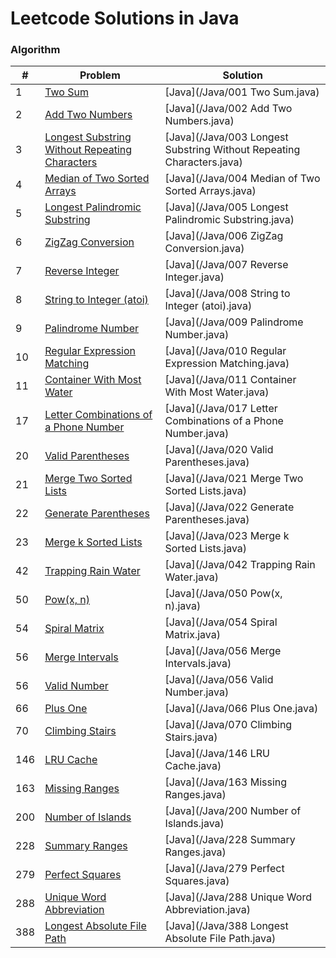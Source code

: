 # Leetcode Solutions in Java
### Algorithm
| # | Problem | Solution |
|---| ----- | -------- |
|1|[Two Sum](https://leetcode.com/problems/two-sum/)|[Java](/Java/001 Two Sum.java)|
|2|[Add Two Numbers](https://leetcode.com/problems/add-two-numbers/)|[Java](/Java/002 Add Two Numbers.java)|
|3|[Longest Substring Without Repeating Characters](https://leetcode.com/problems/longest-substring-without-repeating-characters/)|[Java](/Java/003 Longest Substring Without Repeating Characters.java)|
|4|[Median of Two Sorted Arrays](https://leetcode.com/problems/median-of-two-sorted-arrays/)|[Java](/Java/004 Median of Two Sorted Arrays.java)|
|5|[Longest Palindromic Substring](https://leetcode.com/problems/longest-palindromic-substring/)|[Java](/Java/005 Longest Palindromic Substring.java)|
|6|[ZigZag Conversion](https://leetcode.com/problems/zigzag-conversion/)|[Java](/Java/006 ZigZag Conversion.java)|
|7|[Reverse Integer](https://leetcode.com/problems/reverse-integer/)|[Java](/Java/007 Reverse Integer.java)|
|8|[String to Integer (atoi)](https://leetcode.com/problems/string-to-integer-atoi/)|[Java](/Java/008 String to Integer (atoi).java)|
|9|[Palindrome Number](https://leetcode.com/problems/palindrome-number/)|[Java](/Java/009 Palindrome Number.java)|
|10|[Regular Expression Matching](https://leetcode.com/problems/regular-expression-matching/)|[Java](/Java/010 Regular Expression Matching.java)|
|11|[Container With Most Water](https://leetcode.com/problems/container-with-most-water/)|[Java](/Java/011 Container With Most Water.java)|
|17|[Letter Combinations of a Phone Number](https://leetcode.com/problems/letter-combinations-of-a-phone-number/)|[Java](/Java/017 Letter Combinations of a Phone Number.java)|
|20|[Valid Parentheses](https://leetcode.com/problems/valid-parentheses/)|[Java](/Java/020 Valid Parentheses.java)|
|21|[Merge Two Sorted Lists](https://leetcode.com/problems/merge-two-sorted-lists/)|[Java](/Java/021 Merge Two Sorted Lists.java)|
|22|[Generate Parentheses](https://leetcode.com/problems/generate-parentheses/)|[Java](/Java/022 Generate Parentheses.java)|
|23|[Merge k Sorted Lists](https://leetcode.com/problems/merge-k-sorted-lists/)|[Java](/Java/023 Merge k Sorted Lists.java)|
|42|[Trapping Rain Water](https://leetcode.com/problems/trapping-rain-water/)|[Java](/Java/042 Trapping Rain Water.java)|
|50|[Pow(x, n)](https://leetcode.com/problems/powx-n/)|[Java](/Java/050 Pow(x, n).java)|
|54|[Spiral Matrix](https://leetcode.com/problems/spiral-matrix/)|[Java](/Java/054 Spiral Matrix.java)|
|56|[Merge Intervals](https://leetcode.com/problems/merge-intervals/)|[Java](/Java/056 Merge Intervals.java)|
|56|[Valid Number](https://leetcode.com/problems/valid-number/)|[Java](/Java/056 Valid Number.java)|
|66|[Plus One](https://leetcode.com/problems/plus-one/)|[Java](/Java/066 Plus One.java)|
|70|[Climbing Stairs](https://leetcode.com/problems/climbing-stairs/)|[Java](/Java/070 Climbing Stairs.java)|
|146|[LRU Cache](https://leetcode.com/problems/lru-cache/)|[Java](/Java/146 LRU Cache.java)|
|163|[Missing Ranges](https://leetcode.com/problems/missing-ranges/)|[Java](/Java/163 Missing Ranges.java)|
|200|[Number of Islands](https://leetcode.com/problems/number-of-islands/)|[Java](/Java/200 Number of Islands.java)|
|228|[Summary Ranges](https://leetcode.com/problems/summary-ranges/)|[Java](/Java/228 Summary Ranges.java)|
|279|[Perfect Squares](https://leetcode.com/problems/perfect-squares/)|[Java](/Java/279 Perfect Squares.java)|
|288|[Unique Word Abbreviation](https://leetcode.com/problems/unique-word-abbreviation/)|[Java](/Java/288 Unique Word Abbreviation.java)|
|388|[Longest Absolute File Path](https://leetcode.com/problems/longest-absolute-file-path/)|[Java](/Java/388 Longest Absolute File Path.java)|
